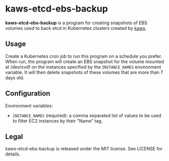 # kaws-etcd-ebs-backup

**kaws-etcd-ebs-backup** is a program for creating snapshots of EBS volumes used to back etcd in Kubernetes clusters created by [kaws](https://github.com/InQuicker/kaws).

## Usage

Create a Kubernetes cron job to run this program on a schedule you prefer.
When run, the program will create an EBS snapshot for the volume mounted at /dev/xvdf on the instances specified by the `INSTANCE_NAMES` environment variable.
It will then delete snapshots of these volumes that are more than 7 days old.

## Configuration

Environment variables:

* `INSTANCE_NAMES` (required): a comma separated list of values to be used to filter EC2 instances by their "Name" tag.

## Legal

kaws-etcd-ebs-backup is released under the MIT license.
See LICENSE for details.

